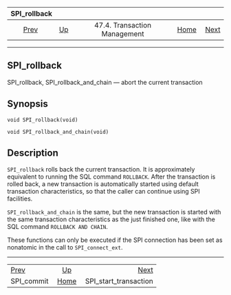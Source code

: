 <!--?xml version="1.0" encoding="UTF-8" standalone="no"?-->

|               SPI\_rollback               |                                                           |                              |                                                       |                                                                 |
| :---------------------------------------: | :-------------------------------------------------------- | :--------------------------: | ----------------------------------------------------: | --------------------------------------------------------------: |
| [Prev](spi-spi-commit.html "SPI_commit")  | [Up](spi-transaction.html "47.4. Transaction Management") | 47.4. Transaction Management | [Home](index.html "PostgreSQL 17devel Documentation") |  [Next](spi-spi-start-transaction.html "SPI_start_transaction") |

***

## SPI\_rollback

SPI\_rollback, SPI\_rollback\_and\_chain — abort the current transaction

## Synopsis

    void SPI_rollback(void)

<!---->

    void SPI_rollback_and_chain(void)

## Description

`SPI_rollback` rolls back the current transaction. It is approximately equivalent to running the SQL command `ROLLBACK`. After the transaction is rolled back, a new transaction is automatically started using default transaction characteristics, so that the caller can continue using SPI facilities.

`SPI_rollback_and_chain` is the same, but the new transaction is started with the same transaction characteristics as the just finished one, like with the SQL command `ROLLBACK AND CHAIN`.

These functions can only be executed if the SPI connection has been set as nonatomic in the call to `SPI_connect_ext`.

***

|                                           |                                                           |                                                                 |
| :---------------------------------------- | :-------------------------------------------------------: | --------------------------------------------------------------: |
| [Prev](spi-spi-commit.html "SPI_commit")  | [Up](spi-transaction.html "47.4. Transaction Management") |  [Next](spi-spi-start-transaction.html "SPI_start_transaction") |
| SPI\_commit                               |   [Home](index.html "PostgreSQL 17devel Documentation")   |                                         SPI\_start\_transaction |
